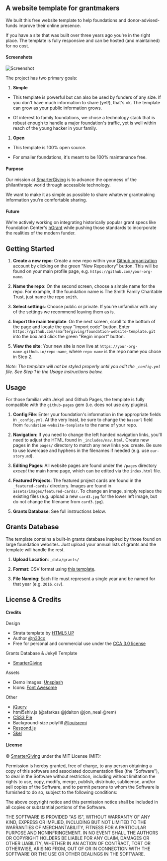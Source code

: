 ## A website template for grantmakers  

We built this free website template to help foundations and donor-advised-funds improve their online presence.  

If you have a site that was built over three years ago you're in the right place. The template is fully responsive and can be hosted (and maintained) for no cost.  

#### Screenshots  

![Screenshot](https://raw.githubusercontent.com/smartergiving/foundation-website-template/gh-pages/assets/images/readme-screenshots/responsive.png "Screenshot")  

The project has two primary goals:

1. **Simple**  

  - This template is powerful but can also be used by funders of any size. If you don't have much information to share (yet!), that's ok. The template can grow as your public information grows.  

  - Of interest to family foundations, we chose a technology stack that is robust enough to handle a major foundation's traffic, yet is well within reach of the young hacker in your family.  

1. **Open**  
  - This template is 100% open source.   

  - For smaller foundations, it's meant to be 100% maintenance free.  
   
#### Purpose  

Our mission at [SmarterGiving](https://smartergiving.org) is to advance the openness of the philanthropic world through accessible technology.  

We want to make it as simple as possible to share whatever grantmaking information you're comfortable sharing.  

#### Future  

We're actively working on integrating historically popular grant specs like Foundation Center's [hGrant](http://foundationcenter.org/grantmakers/hgrant.html) while pushing those standards to incorporate the realities of the modern funder.  

## Getting Started  

1. **Create a new repo**: Create a new repo within your [Github organization](https://github.com/nonprofit) account by clicking on the green "New Repository" button. This will be found on your main profile page, e.g. `https://github.com/your-org-name`.  

2. **Name the repo**: On the second screen, choose a simple name for the repo. For example, if the foundation name is The Smith Family Charitable Trust, just name the repo `smith`.  

3. **Select settings**: Choose public or private. If you're unfamiliar with any of the settings we recommend leaving them as is.  

4. **Import the main template**: On the next screen, scroll to the bottom of the page and locate the gray "Import code" button. Enter `https://github.com/smartergiving/foundation-website-template.git` into the box and click the green "Begin import" button.  

5. **View the site**: Your new site is now live at `https://your-org-name.github.io/repo-name`, where `repo-name` is the repo name you chose in Step 2.

*Note: The template will not be styled properly until you edit the `_config.yml` file. See Step 1 in the Usage instructions below.*

## Usage  

For those familiar with Jekyll and Github Pages, the template is fully compatible with the `github-pages` gem (i.e. does not use any plugins).  

1. **Config File**: Enter your foundation's information in the appropriate fields in `_config.yml`. At the very least, be sure to change the `baseurl` field from `foundation-website-template` to the name of your repo.  

2. **Navigation**: If you need to change the left handed navigation links, you'll need to adjust the HTML found in `_includes/nav.html`. Create new pages in the `pages/` directory to match any new links you create. Be sure to use lowercase and hyphens in the filenames if needed (e.g. use `our-story.md`).

3. **Editing Pages**: All website pages are found under the `/pages` directory *except* the main home page, which can be edited via the `index.html` file.

4. **Featured Projects**: The featured project cards are found in the `_featured-cards/` directory. Images are found in `assets/images/featured-cards/`. To change an image, simply replace the existing files (e.g. upload a new `card3.jpg` for the lower left image, but do not change the filename from `card3.jpg`).

4. **Grants Database**: See full instructions below.

## Grants Database  

The template contains a built-in grants database inspired by those found on large foundation websites. Just upload your annual lists of grants and the template will handle the rest.

1. **Upload Location**: `_data/grants/`

2. **Format**: CSV format using [this template](https://github.com/smartergiving/foundation-website-template/blob/gh-pages/_data/templates/csv_template_for_grants_database.csv).

3. **File Naming**: Each file must represent a single year and be named for that year (e.g. `2016.csv`).

## License & Credits  

#### Credits  

Design  
  - Strata template by [HTML5 UP](https://html5up.net)
  - Author [@n33co](https://twitter.com/n33co)
  - Free for personal and commercial use under the [CCA 3.0 license](http://html5up.net/license)
  
Grants Database & Jekyll Template  
  - [SmarterGiving](https://smartergiving.org/)

Assets  
  - Demo Images: [Unsplash](http://unsplash.com)  
  - Icons: [Font Awesome](http://fortawesome.github.com/Font-Awesome)  

Other  
  - [jQuery](http://jquery.com)
  - html5shiv.js (@afarkas @jdalton @jon_neal @rem)
  - [CSS3 Pie](http://css3pie.com)
  - Background-size polyfill [@louisremi](github.com/louisremi)
  - [Respond.js](http://j.mp/respondjs)
  - [Skel](skel.io)  

#### License

&copy; [SmarterGiving](https://smartergiving.org/) under the MIT License (MIT):

Permission is hereby granted, free of charge, to any person obtaining a copy
of this software and associated documentation files (the "Software"), to deal
in the Software without restriction, including without limitation the rights
to use, copy, modify, merge, publish, distribute, sublicense, and/or sell
copies of the Software, and to permit persons to whom the Software is
furnished to do so, subject to the following conditions:

The above copyright notice and this permission notice shall be included in all
copies or substantial portions of the Software.

THE SOFTWARE IS PROVIDED "AS IS", WITHOUT WARRANTY OF ANY KIND, EXPRESS OR
IMPLIED, INCLUDING BUT NOT LIMITED TO THE WARRANTIES OF MERCHANTABILITY,
FITNESS FOR A PARTICULAR PURPOSE AND NONINFRINGEMENT. IN NO EVENT SHALL THE
AUTHORS OR COPYRIGHT HOLDERS BE LIABLE FOR ANY CLAIM, DAMAGES OR OTHER
LIABILITY, WHETHER IN AN ACTION OF CONTRACT, TORT OR OTHERWISE, ARISING FROM,
OUT OF OR IN CONNECTION WITH THE SOFTWARE OR THE USE OR OTHER DEALINGS IN THE
SOFTWARE.
